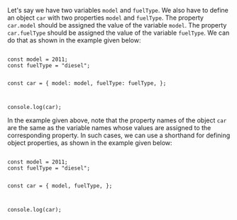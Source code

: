 Let's say we have two variables
`model` and `fuelType`.
We also have to define an object `car`
with two properties `model` and `fuelType`.
The property `car.model` should be assigned
the value of the variable `model`.
The property `car.fuelType` should be assigned
the value of the variable `fuelType`.
We can do that as shown
in the example given below:

<codeblock language="javascript" type="lesson">
<code>
const model = 2011;
const fuelType = "diesel";

const car = {
  model: model,
  fuelType: fuelType,
};

console.log(car);
</code>
</codeblock>

In the example given above,
note that the property names of the object `car`
are the same as the variable names whose values
are assigned to the corresponding property.
In such cases, we can use a shorthand
for defining object properties,
as shown in the example given below:

<codeblock language="javascript" type="lesson">
<code>
const model = 2011;
const fuelType = "diesel";

const car = {
  model,
  fuelType,
};

console.log(car);
</code>
</codeblock>